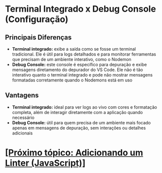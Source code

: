# Terminal Integrado x Debug Console (Configuração)

## Principais Diferenças

- **Terminal integrado:** exibe a saída como se fosse um terminal tradicional. Ele é útil para logs detalhados e para monitorar ferramentas que precisam de um ambiente interativo, como o Nodemon
- **Debug Console:** este console é específico para depuração e exibe mensagens diretamento do depurador do VS Code. Ele não é tão interativo quanto o terminal integrado e pode não mostrar mensagens formatadas corretamente quando o Nodemons está em uso

## Vantagens

- **Terminal integrado:** ideal para ver logs ao vivo com cores e formatação completa, além de interagir diretamente com a aplicação quando necessário
- **Debug Console:** útil para quem precisa de um ambiente mais focado apenas em mensagens de depuração, sem interações ou detalhes adicionais

# [[Próximo tópico: Adicionando um Linter (JavaScript)]](./6-adicionando-linter-javascript.md)